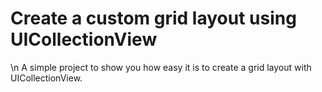 # Create a custom grid layout using UICollectionView

\n
A simple project to show you how easy it is to create a grid layout with UICollectionView.
